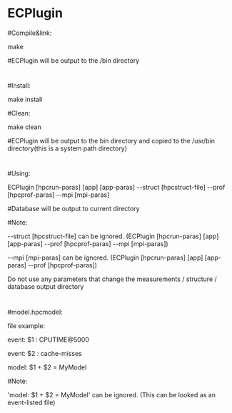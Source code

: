 # ECPlugin

#Compile&link:

make

#ECPlugin will be output to the /bin directory
#


#Install:

make install

#Clean:

make clean

#ECPlugin will be output to the bin directory and copied to the /usr/bin directory(this is a system path directory)
#

#Using:

ECPlugin [hpcrun-paras] [app] [app-paras] --struct [hpcstruct-file] --prof [hpcprof-paras] --mpi [mpi-paras]

#Database will be output to current directory

  #Note:

  --struct [hpcstruct-file] can be ignored. (ECPlugin [hpcrun-paras] [app] [app-paras] --prof [hpcprof-paras] --mpi [mpi-paras])

  --mpi [mpi-paras] can be ignored.  (ECPlugin [hpcrun-paras] [app] [app-paras] --prof [hpcprof-paras])

  Do not use any parameters that change the measurements / structure / database output directory
#

#model.hpcmodel:

  file example:

  event: $1 : CPUTIME@5000

  event: $2 : cache-misses

  model: $1 + $2 = MyModel


  #Note:

  'model: $1 + $2 = MyModel' can be ignored. (This can be looked as an event-listed file)